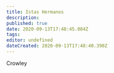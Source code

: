 ```yaml
---
title: Istas Hermanos
description: 
published: true
date: 2020-09-13T17:48:45.084Z
tags: 
editor: undefined
dateCreated: 2020-09-13T17:48:40.390Z
---
```


Crowley
